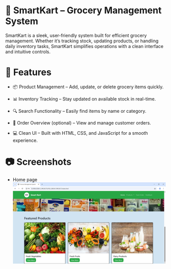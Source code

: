 # 🛒 SmartKart – Grocery Management System
SmartKart is a sleek, user-friendly system built for efficient grocery management. Whether it’s tracking stock, updating products, or handling daily inventory tasks, SmartKart simplifies operations with a clean interface and intuitive controls.

# 🚀 Features
- 📦 Product Management – Add, update, or delete grocery items quickly.

- 📊 Inventory Tracking – Stay updated on available stock in real-time.

- 🔍 Search Functionality – Easily find items by name or category.

- 🧾 Order Overview (optional) – View and manage customer orders.

- 💻 Clean UI – Built with HTML, CSS, and JavaScript for a smooth experience.

# 📷 Screenshots
- Home page
![Dashboard](image/homepage.png)

